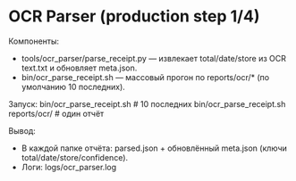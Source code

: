 # OCR Parser (production step 1/4)
Компоненты:
- tools/ocr_parser/parse_receipt.py — извлекает total/date/store из OCR text.txt и обновляет meta.json.
- bin/ocr_parse_receipt.sh — массовый прогон по reports/ocr/* (по умолчанию 10 последних).

Запуск:
  bin/ocr_parse_receipt.sh              # 10 последних
  bin/ocr_parse_receipt.sh reports/ocr/<id>  # один отчёт

Вывод:
- В каждой папке отчёта: parsed.json + обновлённый meta.json (ключи total/date/store/confidence).
- Логи: logs/ocr_parser.log
